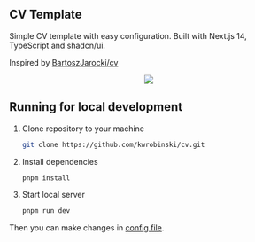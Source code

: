 ## CV Template
Simple CV template with easy configuration. Built with Next.js 14, TypeScript and shadcn/ui.

Inspired by [BartoszJarocki/cv](https://github.com/BartoszJarocki/cv)

<p align="center">
  <img src="https://github.com/user-attachments/assets/95d08425-ef5a-4a93-a593-1d1b14913686" />
</p>

## Running for local development
1. Clone repository to your machine

    ```bash
    git clone https://github.com/kwrobinski/cv.git
    ```
2. Install dependencies

    ```bash
    pnpm install
    ```
2. Start local server

    ```bash
    pnpm run dev
    ```

Then you can make changes in [config file](https://github.com/kwrobinski/cv/blob/master/data/cv-data.ts).
